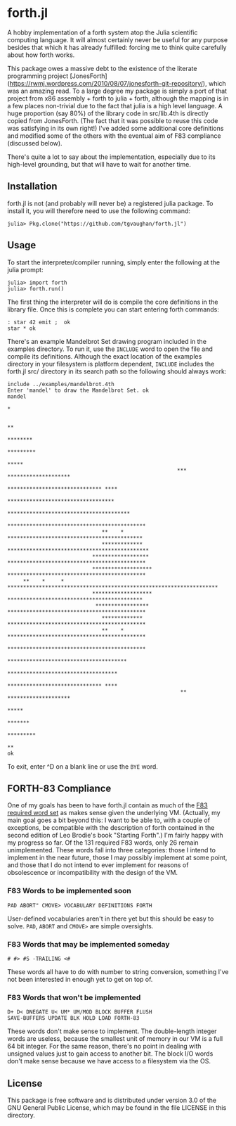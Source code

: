 # forth.jl

A hobby implementation of a forth system atop the Julia scientific computing
language.  It will almost certainly never be useful for any purpose besides
that which it has already fulfilled: forcing me to think quite carefully about
how forth works. 

This package owes a massive debt to the existence of the literate programming
project [JonesForth] (https://rwmj.wordpress.com/2010/08/07/jonesforth-git-repository/),
which was an amazing read. To a large degree my package is simply a port of
that project from x86 assembly + forth to julia + forth, although the mapping
is in a few places non-trivial due to the fact that julia is a high level
language.  A huge proportion (say 80%) of the library code in src/lib.4th is
directly copied from JonesForth.  (The fact that it was possible to reuse this
code was satisfying in its own right!) I've added some additional core
definitions and modified some of the others with the eventual aim of F83
compliance (discussed below).

There's quite a lot to say about the implementation, especially due to its
high-level grounding, but that will have to wait for another time.

## Installation

forth.jl is not (and probably will never be) a registered julia package.  To
install it, you will therefore need to use the following command:

    julia> Pkg.clone("https://github.com/tgvaughan/forth.jl")

## Usage

To start the interpreter/compiler running, simply enter the following at
the julia prompt:

    julia> import forth
    julia> forth.run()

The first thing the interpreter will do is compile the core definitions in
the library file.  Once this is complete you can start entering forth commands:

    : star 42 emit ;  ok
    star * ok

There's an example Mandelbrot Set drawing program included in the examples
directory.  To run it, use the `INCLUDE` word to open the file and compile its
definitions.  Although the exact location of the examples directory in your
filesystem is platform dependent, `INCLUDE` includes the forth.jl src/ directory
in its search path so the following should always work:

    include ../examples/mandelbrot.4th
    Enter 'mandel' to draw the Mandelbrot Set. ok
    mandel
                                                                                *                   
                                                                                                    
                                                                           **                       
                                                                        ********                    
                                                                       *********                    
                                                                         *****                      
                                                          ***     ********************              
                                                           ****************************** ****      
                                                          **********************************        
                                                       ***************************************      
                                                     ********************************************   
                                  **    *            *******************************************    
                                  *************    *********************************************    
                               ******************  ********************************************     
                               ******************* ********************************************     
         **    *     *  *******************************************************************         
                               ******************* *******************************************      
                                *****************  ********************************************     
                                  *************     ********************************************    
                                  **    *           ********************************************    
                                                     ********************************************   
                                                        **************************************      
                                                         ***********************************        
                                                           ****************************** ****      
                                                           **     ********************              
                                                                         *****                      
                                                                        *******                     
                                                                       *********                    
                                                                           **                       
    ok

To exit, enter ^D on a blank line or use the `BYE` word.

## FORTH-83 Compliance

One of my goals has been to have forth.jl contain as much of the
[F83 required word set](http://forth.sourceforge.net/standard/fst83/fst83-12.htm) 
as makes sense given the underlying VM. (Actually, my main goal goes a bit
beyond this: I want to be able to, with a couple of exceptions, be compatible
with the description of forth contained in the second edition of Leo Brodie's
book "Starting Forth".)  I'm fairly happy with my progress so far.  Of the
131 required F83 words, only 26 remain unimplemented.  These words fall into
three categories: those I intend to implement in the near future, those I may
possibly implement at some point, and those that I do not intend to ever implement
for reasons of obsolescence or incompatibility with the design of the VM.

### F83 Words to be implemented soon

    PAD ABORT" CMOVE> VOCABULARY DEFINITIONS FORTH

User-defined vocabularies aren't in there yet but this should be easy to solve.
`PAD`, `ABORT` and `CMOVE>` are simple oversights.

### F83 Words that may be implemented someday

    # #> #S -TRAILING <#

These words all have to do with number to string conversion, something I've
not been interested in enough yet to get on top of.

### F83 Words that won't be implemented

    D+ D< DNEGATE U< UM* UM/MOD BLOCK BUFFER FLUSH
    SAVE-BUFFERS UPDATE BLK HOLD LOAD FORTH-83

These words don't make sense to implement.  The double-length integer words are
useless, because the smallest unit of memory in our VM is a full 64 bit
integer.  For the same reason, there's no point in dealing with unsigned values
just to gain access to another bit.  The block I/O words don't make sense because
we have access to a filesystem via the OS.

## License

This package is free software and is distributed under version 3.0 of the GNU
General Public License, which may be found in the file LICENSE in this
directory.
